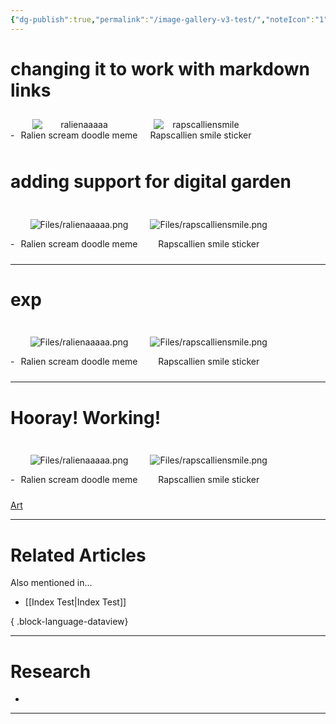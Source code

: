 ```yaml
---
{"dg-publish":true,"permalink":"/image-gallery-v3-test/","noteIcon":"1","created":"2025-05-08T10:03:06.897-04:00"}
---
```





# changing it to work with markdown links

<div><span>-</span><a href="https://digital-garden-lemon-nine.vercel.app/art/ralien-scream-doodle-meme/" target="_blank" rel="noopener"><div style="display: inline-block; margin: 10px; text-align: center;"><div><img src="/Files/ralienaaaaa.png" alt="ralienaaaaa" style="max-width: 150px; display: block; margin: 0px auto;"></div><div style="text-align: center;">Ralien scream doodle meme</div></div></a><a href="https://digital-garden-lemon-nine.vercel.app/art/rapscallien-smile-sticker/" target="_blank" rel="noopener"><div style="display: inline-block; margin: 10px; text-align: center;"><div><img src="/Files/rapscalliensmile.png" alt="rapscalliensmile" style="max-width: 150px; display: block; margin: 0px auto;"></div><div style="text-align: center;">Rapscallien smile sticker</div></div></a></div>






# adding support for digital garden 


<div><span>-</span><a href="https://digital-garden-lemon-nine.vercel.app/art/ralien-scream-doodle-meme/" target="_blank" rel="noopener"><div style="display: inline-block; margin: 10px; text-align: center;"><p><span><span alt="Files/ralienaaaaa.png" src="Files/ralienaaaaa.png" class="internal-embed media-embed image-embed is-loaded"><img alt="Files/ralienaaaaa.png" src="http://localhost/_capacitor_file_/storage/emulated/0/RalienSync/EnvelopePublish/DigitalGarden/Files/ralienaaaaa.png"></span></span></p><div style="text-align: center;">Ralien scream doodle meme</div></div></a><a href="https://digital-garden-lemon-nine.vercel.app/art/rapscallien-smile-sticker/" target="_blank" rel="noopener"><div style="display: inline-block; margin: 10px; text-align: center;"><p><span><span alt="Files/rapscalliensmile.png" src="Files/rapscalliensmile.png" class="internal-embed media-embed image-embed is-loaded"><img alt="Files/rapscalliensmile.png" src="http://localhost/_capacitor_file_/storage/emulated/0/RalienSync/EnvelopePublish/DigitalGarden/Files/rapscalliensmile.png"></span></span></p><div style="text-align: center;">Rapscallien smile sticker</div></div></a></div>








---
# exp

<div><span>-</span><a href="obsidian://open?vault=DigitalGarden&amp;file=Art%2FRalien%20scream%20doodle%20meme.md"><div style="display: inline-block; margin: 10px; text-align: center;"><p><span><span alt="Files/ralienaaaaa.png" src="Files/ralienaaaaa.png" class="internal-embed media-embed image-embed is-loaded"><img alt="Files/ralienaaaaa.png" src="http://localhost/_capacitor_file_/storage/emulated/0/RalienSync/EnvelopePublish/DigitalGarden/Files/ralienaaaaa.png"></span></span></p><div style="text-align: center;">Ralien scream doodle meme</div></div></a><a href="obsidian://open?vault=DigitalGarden&amp;file=Art%2FRapscallien%20smile%20sticker.md"><div style="display: inline-block; margin: 10px; text-align: center;"><p><span><span alt="Files/rapscalliensmile.png" src="Files/rapscalliensmile.png" class="internal-embed media-embed image-embed is-loaded"><img alt="Files/rapscalliensmile.png" src="http://localhost/_capacitor_file_/storage/emulated/0/RalienSync/EnvelopePublish/DigitalGarden/Files/rapscalliensmile.png"></span></span></p><div style="text-align: center;">Rapscallien smile sticker</div></div></a></div>









---

# Hooray! Working!

<div><span>-</span><a href="Art/Ralien scream doodle meme.md"><div style="display: inline-block; margin: 10px; text-align: center;"><p><span><span alt="Files/ralienaaaaa.png" src="Files/ralienaaaaa.png" class="internal-embed media-embed image-embed is-loaded"><img alt="Files/ralienaaaaa.png" src="http://localhost/_capacitor_file_/storage/emulated/0/RalienSync/EnvelopePublish/DigitalGarden/Files/ralienaaaaa.png"></span></span></p><div style="text-align: center;">Ralien scream doodle meme</div></div></a><a href="Art/Rapscallien smile sticker.md"><div style="display: inline-block; margin: 10px; text-align: center;"><p><span><span alt="Files/rapscalliensmile.png" src="Files/rapscalliensmile.png" class="internal-embed media-embed image-embed is-loaded"><img alt="Files/rapscalliensmile.png" src="http://localhost/_capacitor_file_/storage/emulated/0/RalienSync/EnvelopePublish/DigitalGarden/Files/rapscalliensmile.png"></span></span></p><div style="text-align: center;">Rapscallien smile sticker</div></div></a></div>



























[Art](Art/Art.md)





---
# Related Articles
Also mentioned in...
- [[Index Test\|Index Test]]

{ .block-language-dataview}


---
# Research 
* 

---




